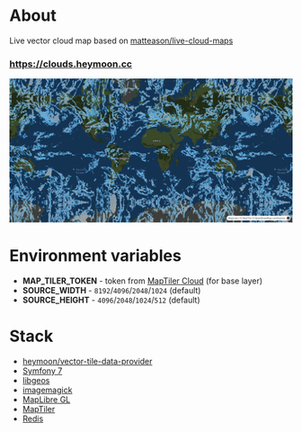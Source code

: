 # About
Live vector cloud map based on [matteason/live-cloud-maps](https://github.com/matteason/live-cloud-maps)

### <https://clouds.heymoon.cc>
![Preview](screenshot.png)

# Environment variables
* **MAP_TILER_TOKEN** - token from [MapTiler Cloud](https://cloud.maptiler.com/account/keys/) (for base layer)
* **SOURCE_WIDTH** - `8192`/`4096`/`2048`/`1024` (default)
* **SOURCE_HEIGHT** - `4096`/`2048`/`1024`/`512` (default)

# Stack
* [heymoon/vector-tile-data-provider](https://packagist.org/packages/heymoon/vector-tile-data-provider)
* [Symfony 7](https://symfony.com/7)
* [libgeos](https://libgeos.org)
* [imagemagick](https://imagemagick.org)
* [MapLibre GL](https://maplibre.org)
* [MapTiler](https://www.maptiler.com)
* [Redis](https://redis.io)
